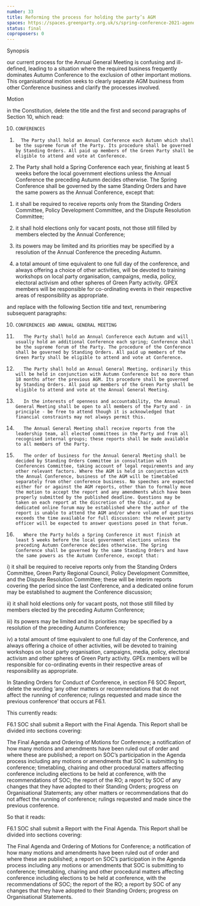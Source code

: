 ```yaml
---
number: 33
title: Reforming the process for holding the party’s AGM
spaces: https://spaces.greenparty.org.uk/s/spring-conference-2021-agenda-forum2/?contentId=77825
status: final
coproposers: 0
---
```

Synopsis


our current process for the Annual General Meeting is confusing and ill-defined, leading to a situation where the required business frequently dominates Autumn Conference to the exclusion of other important motions. This organisational motion seeks to clearly separate AGM business from other Conference business and clarify the processes involved.


Motion


in the Constitution, delete the title and the first and second paragraphs of Section 10, which read:


10.     CONFERENCES


1)       The Party shall hold an Annual Conference each Autumn which shall be the supreme forum of the Party. Its procedure shall be governed by Standing Orders. All paid up members of the Green Party shall be eligible to attend and vote at Conference.


2) The Party shall hold a Spring Conference each year, finishing at least 5 weeks before the local government elections unless the Annual Conference the preceding Autumn decides otherwise. The Spring Conference shall be governed by the same Standing Orders and have the same powers as the Annual Conference, except that:


1. it shall be required to receive reports only from the Standing Orders Committee, Policy Development Committee, and the Dispute Resolution Committee;


2. it shall hold elections only for vacant posts, not those still filled by members elected by the Annual Conference;


3. its powers may be limited and its priorities may be specified by a resolution of the Annual Conference the preceding Autumn.


4. a total amount of time equivalent to one full day of the conference, and always offering a choice of other activities, will be devoted to training workshops on local party organisation, campaigns, media, policy, electoral activism and other spheres of Green Party activity. GPEX members will be responsible for co-ordinating events in their respective areas of responsibility as appropriate.


and replace with the following Section title and text, renumbering subsequent paragraphs:


10.     CONFERENCES AND ANNUAL GENERAL MEETING


1.        The Party shall hold an Annual Conference each Autumn and will usually hold an additional Conference each spring; Conference shall be the supreme forum of the Party. The procedure of the Conference shall be governed by Standing Orders. All paid up members of the Green Party shall be eligible to attend and vote at Conference.


2.        The Party shall hold an Annual General Meeting, ordinarily this will be held in conjunction with Autumn Conference but no more than 18 months after the previous AGM. Its procedure shall be governed by Standing Orders. All paid up members of the Green Party shall be eligible to attend and vote at the Annual General Meeting.


3.        In the interests of openness and accountability, the Annual General Meeting shall be open to all members of the Party and - in principle - be free to attend though it is acknowledged that financial constraints may not always permit this.


4.        The Annual General Meeting shall receive reports from the leadership team, all elected committees in the Party and from all recognised internal groups; these reports shall be made available to all members of the Party.


5.        The order of business for the Annual General Meeting shall be decided by Standing Orders Committee in consultation with Conferences Committee, taking account of legal requirements and any other relevant factors. Where the AGM is held in conjunction with the Annual Conference, business of the AGM will be timetabled separately from other conference business. No speeches are expected either for or against the AGM reports, other than to formally move the motion to accept the report and any amendments which have been properly submitted by the published deadline. Questions may be taken on each report at the discretion of the Chair, and a dedicated online forum may be established where the author of the report is unable to attend the AGM and/or where volume of questions exceeds the time available for full discussion: the relevant party officer will be expected to answer questions posed in that forum.


6.        Where the Party holds a Spring Conference it must finish at least 5 weeks before the local government elections unless the preceding Autumn Conference decides otherwise. The Spring Conference shall be governed by the same Standing Orders and have the same powers as the Autumn Conference, except that:


i) it shall be required to receive reports only from the Standing Orders Committee, Green Party Regional Council, Policy Development Committee, and the Dispute Resolution Committee; these will be interim reports covering the period since the last Conference, and a dedicated online forum may be established to augment the Conference discussion;


ii) it shall hold elections only for vacant posts, not those still filled by members elected by the preceding Autumn Conference;


iii) its powers may be limited and its priorities may be specified by a resolution of the preceding Autumn Conference;


iv) a total amount of time equivalent to one full day of the Conference, and always offering a choice of other activities, will be devoted to training workshops on local party organisation, campaigns, media, policy, electoral activism and other spheres of Green Party activity. GPEx members will be responsible for co-ordinating events in their respective areas of responsibility as appropriate.


In Standing Orders for Conduct of Conference, in section F6 SOC Report, delete the wording ‘any other matters or recommendations that do not affect the running of conference; rulings requested and made since the previous conference’ that occurs at F6.1.


This currently reads:


F6.1 SOC shall submit a Report with the Final Agenda. This Report shall be divided into sections covering:


The Final Agenda and Ordering of Motions for Conference; a notification of how many motions and amendments have been ruled out of order and where these are published; a report on SOC’s participation in the Agenda process including any motions or amendments that SOC is submitting to conference; timetabling, chairing and other procedural matters affecting conference including elections to be held at conference, with the recommendations of SOC; the report of the RO; a report by SOC of any changes that they have adopted to their Standing Orders; progress on Organisational Statements; any other matters or recommendations that do not affect the running of conference; rulings requested and made since the previous conference.


So that it reads:


F6.1 SOC shall submit a Report with the Final Agenda. This Report shall be divided into sections covering:


The Final Agenda and Ordering of Motions for Conference; a notification of how many motions and amendments have been ruled out of order and where these are published; a report on SOC’s participation in the Agenda process including any motions or amendments that SOC is submitting to conference; timetabling, chairing and other procedural matters affecting conference including elections to be held at conference, with the recommendations of SOC; the report of the RO; a report by SOC of any changes that they have adopted to their Standing Orders; progress on Organisational Statements.
